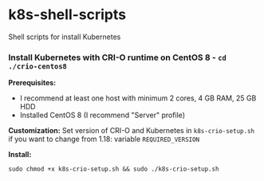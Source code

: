 # k8s-shell-scripts
Shell scripts for install Kubernetes

### Install Kubernetes with CRI-O runtime on CentOS 8 - `cd ./crio-centos8`

**Prerequisites:**
* I recommend at least one host with minimum 2 cores, 4 GB RAM, 25 GB HDD  
* Installed CentOS 8 (I recommend "Server" profile)

**Сustomization:**
Set version of CRI-O and Kubernetes in `k8s-crio-setup.sh` if you want to change from 1.18: variable `REQUIRED_VERSION`  

**Install:**

    sudo chmod +x k8s-crio-setup.sh && sudo ./k8s-crio-setup.sh
